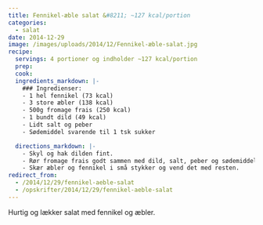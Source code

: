 ```yaml
---
title: Fennikel-æble salat &#8211; ~127 kcal/portion
categories:
  - salat
date: 2014-12-29
image: /images/uploads/2014/12/Fennikel-æble-salat.jpg
recipe:
  servings: 4 portioner og indholder ~127 kcal/portion
  prep:
  cook:
  ingredients_markdown: |-
    ### Ingredienser:
    - 1 hel fennikel (73 kcal)
    - 3 store æbler (138 kcal)
    - 500g fromage frais (250 kcal)
    - 1 bundt dild (49 kcal)
    - Lidt salt og peber
    - Sødemiddel svarende til 1 tsk sukker

  directions_markdown: |-
    - Skyl og hak dilden fint.
    - Rør fromage frais godt sammen med dild, salt, peber og sødemiddel.
    - Skær æbler og fennikel i små stykker og vend det med resten.
redirect_from:
  - /2014/12/29/fennikel-aeble-salat
  - /opskrifter/2014/12/29/fennikel-aeble-salat
---
```


Hurtig og lækker salat med fennikel og æbler.
